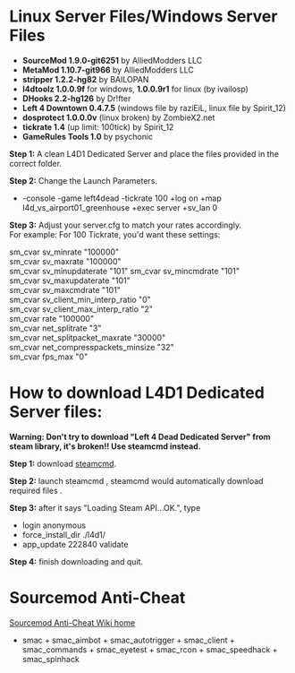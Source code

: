 # Linux Server Files/Windows Server Files
* <b>SourceMod 1.9.0-git6251</b> by AlliedModders LLC
* <b>MetaMod 1.10.7-git966</b> by AlliedModders LLC
* <b>stripper 1.2.2-hg82</b> by BAILOPAN
* <b>l4dtoolz 1.0.0.9f</b> for windows, <b>1.0.0.9r1</b> for linux (by ivailosp)
* <b>DHooks 2.2-hg126</b> by Dr!fter
* <b>Left 4 Downtown 0.4.7.5</b> (windows file by raziEiL, linux file by Spirit_12)
* <b>dosprotect 1.0.0.0v</b> (linux broken) by ZombieX2.net
* <b>tickrate 1.4</b> (up limit: 100tick) by Spirit_12
* <b>GameRules Tools 1.0</b> by psychonic

**Step 1:** A clean L4D1 Dedicated Server and place the files provided in the correct folder.

**Step 2:** Change the Launch Parameters.
  * -console -game left4dead -tickrate 100 +log on +map l4d_vs_airport01_greenhouse +exec server +sv_lan 0

**Step 3:** Adjust your server.cfg to match your rates accordingly.  
For example: For 100 Tickrate, you'd want these settings:

sm_cvar sv_minrate 			"100000"  
sm_cvar sv_maxrate 			"100000"  
sm_cvar sv_minupdaterate 		"101"
sm_cvar sv_mincmdrate 			"101"  
sm_cvar sv_maxupdaterate 		"101"  
sm_cvar sv_maxcmdrate 			"101"  
sm_cvar sv_client_min_interp_ratio 	"0"  
sm_cvar sv_client_max_interp_ratio 	"2"  
sm_cvar rate				"100000"  
sm_cvar net_splitrate			"3"  
sm_cvar net_splitpacket_maxrate		"30000"  
sm_cvar net_compresspackets_minsize 	"32"  
sm_cvar fps_max                         "0"  

# How to download L4D1 Dedicated Server files:
**Warning: Don't try to download "Left 4 Dead Dedicated Server" from steam library, it's broken!! Use steamcmd instead.**

**Step 1:** download [steamcmd](https://developer.valvesoftware.com/wiki/SteamCMD).

**Step 2:** launch steamcmd , steamcmd would automatically download required files .

**Step 3:** after it says "Loading Steam API...OK.", type
* login anonymous
* force_install_dir ./l4d1/
* app_update 222840 validate

**Step 4:** finish downloading and quit.

# Sourcemod Anti-Cheat
[Sourcemod Anti-Cheat Wiki home](https://bitbucket.org/anticheat/smac/wiki/Home)
* smac + smac_aimbot + smac_autotrigger + smac_client + smac_commands + smac_eyetest + smac_rcon + smac_speedhack + smac_spinhack
